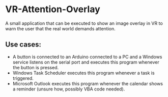 # VR-Attention-Overlay

A small application that can be executed to show an image overlay in VR to warn the user that the real world demands attention.

## Use cases:
* A button is connected to an Arduino connected to a PC and a Windows service listens on the serial port and executes this program whenever the button is pressed.
* Windows Task Scheduler executes this program whenever a task is triggered.
* Microsoft Outlook executes this program whenever the calendar shows a reminder (unsure how, possibly VBA code needed).
